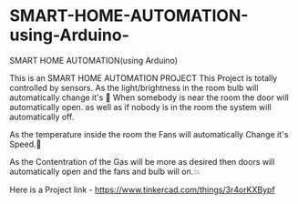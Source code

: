 # SMART-HOME-AUTOMATION-using-Arduino-
SMART HOME AUTOMATION(using Arduino)

This is an SMART HOME AUTOMATION PROJECT This Project is totally controlled by sensors. As the light/brightness in the room bulb will automatically change it's 🔆 When somebody is near the room the door will automatically open. as well as if nobody is in the room the system will automatically off.

As the temperature inside the room the Fans will automatically Change it's Speed.💫

As the Contentration of the Gas will be more as desired then doors will automatically open and the fans and bulb will on.💥

Here is a Project link - https://www.tinkercad.com/things/3r4orKXBypf
